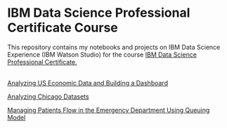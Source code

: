 <html lang="en">
<head>
    <meta charset="UTF-8">
    <meta name="viewport" content="width=device-width, initial-scale=1.0">
    <meta http-equiv="X-UA-Compatible" content="ie=edge">
    
</head>
<body>
    <h1>IBM Data Science Professional Certificate Course</h1>
    This repository contains my notebooks and projects on IBM Data Science Experience (IBM Watson Studio) for the course <a href="https://www.coursera.org/professional-certificates/ibm-data-science">IBM Data Science Professional Certificate.</a> <br> <br>
   
<a href="https://theringsofsaturn.github.io/IBM_Data_Science/Analyzing_US_Economic_Data.html" target="_blank">Analyzing US Economic Data and Building a Dashboard</a>

<a href="https://theringsofsaturn.github.io/IBM_Data_Science/Socioeconomics_indicators_in_Chicago.html" target="_blank">Analyzing Chicago Datasets<a/>

<a href="https://theringsofsaturn.github.io/IBM_Data_Science/Queue_model_for_Data_Science_project/Queue_model_for_patient_flow.html" target="_blank">Managing Patients Flow in the Emergency Department Using Queuing Model</a>


